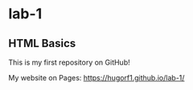 # lab-1

## HTML Basics

This is my first repository on GitHub!

My website on Pages: https://hugorf1.github.io/lab-1/
